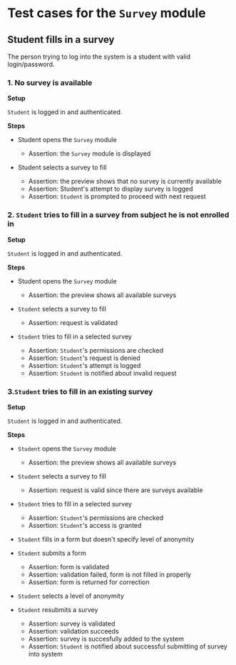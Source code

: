 # Test cases for the `Survey` module

## Student fills in a survey


The person trying to log into the system is a student with valid login/password.



### 1. No survey is available

**Setup**

`Student` is logged in and authenticated.

**Steps**

- Student opens the `Survey` module
    - Assertion: the `Survey` module is displayed

- Student selects a survey to fill
    - Assertion: the preview shows that no survey is currently available
    - Assertion: Student's attempt to display survey is logged
    - Assertion: `Student` is prompted to proceed with next request



### 2. `Student` tries to fill in a survey from subject he is not enrolled in

**Setup**

`Student` is logged in and authenticated.

**Steps**

- Student opens the `Survey` module
    - Assertion: the preview shows all available surveys

- `Student` selects a survey to fill
    - Assertion: request is validated

- `Student` tries to fill in a selected survey
    - Assertion: `Student`'s permissions are checked
	- Assertion: `Student`'s request is denied
	- Assertion: `Student`'s attempt is logged
	- Assertion: `Student` is notified about invalid request



### 3.`Student` tries to fill in an existing survey

**Setup**

`Student` is logged in and authenticated.

**Steps**

- `Student` opens the `Survey` module
	- Assertion: the preview shows all available surveys

- `Student` selects a survey to fill
	- Assertion: request is valid since there are surveys available

- `Student` tries to fill in a selected survey
    - Assertion: `Student`'s permissions are checked
	- Assertion: `Student`'s access is granted

- `Student` fills in a form but doesn't specify level of anonymity
- `Student` submits a form
	- Assertion: form is validated
	- Assertion: validation failed, form is not filled in properly
	- Assertion: form is returned for correction

- `Student` selects a level of anonymity
- `Student` resubmits a survey
	- Assertion: survey is validated
	- Assertion: validation succeeds
	- Assertion: survey is succesfully added to the system
	- Assertion: `Student` is notified about successful submitting of survey into system
